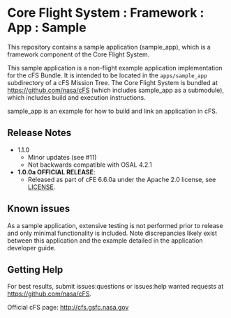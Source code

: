 # Core Flight System : Framework : App : Sample

This repository contains a sample application (sample_app), which is a framework component of the Core Flight System.

This sample application is a non-flight example application implementation for the cFS Bundle. It is intended to be located in the `apps/sample_app` subdirectory of a cFS Mission Tree.  The Core Flight System is bundled at https://github.com/nasa/cFS (which includes sample_app as a submodule), which includes build and execution instructions.

sample_app is an example for how to build and link an application in cFS.

## Release Notes

- 1.1.0
  - Minor updates (see #11)
  - Not backwards compatible with OSAL 4.2.1
- **1.0.0a OFFICIAL RELEASE**:
  - Released as part of cFE 6.6.0a under the Apache 2.0 license, see [LICENSE](LICENSE-18128-Apache-2_0.pdf).

## Known issues

As a sample application, extensive testing is not performed prior to release and only minimal functionality is included.  Note discrepancies likely exist between this application and the example detailed in the application developer guide.

## Getting Help

For best results, submit issues:questions or issues:help wanted requests at https://github.com/nasa/cFS.

Official cFS page: http://cfs.gsfc.nasa.gov

